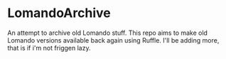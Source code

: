 # LomandoArchive
An attempt to archive old Lomando stuff.
This repo aims to make old Lomando versions available back again using Ruffle.
I'll be adding more, that is if i'm not friggen lazy.
